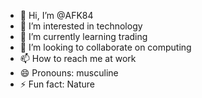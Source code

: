 - 👋 Hi, I’m @AFK84
- 👀 I’m interested in technology
- 🌱 I’m currently learning trading
- 💞️ I’m looking to collaborate on computing
- 📫 How to reach me at work
- 😄 Pronouns: musculine
- ⚡ Fun fact: Nature

<!---
AFK84/AFK84 is a ✨ special ✨ repository because its `README.md` (this file) appears on your GitHub profile.
You can click the Preview link to take a look at your changes.
--->
